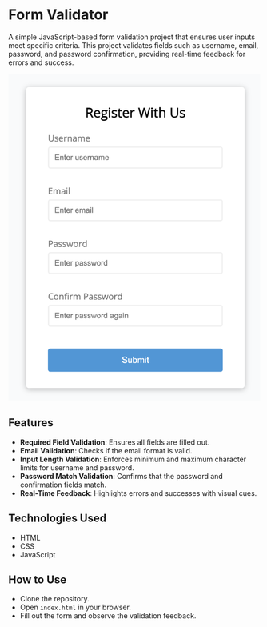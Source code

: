# Form Validator

A simple JavaScript-based form validation project that ensures user inputs meet specific criteria. This project validates fields such as username, email, password, and password confirmation, providing real-time feedback for errors and success.

<img src="./screenshot.png">

## Features

- **Required Field Validation**: Ensures all fields are filled out.
- **Email Validation**: Checks if the email format is valid.
- **Input Length Validation**: Enforces minimum and maximum character limits for username and password.
- **Password Match Validation**: Confirms that the password and confirmation fields match.
- **Real-Time Feedback**: Highlights errors and successes with visual cues.

## Technologies Used

- HTML
- CSS
- JavaScript

## How to Use

- Clone the repository.
- Open `index.html` in your browser.
- Fill out the form and observe the validation feedback.
